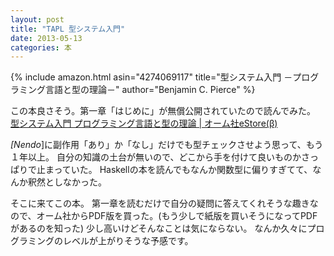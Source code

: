 ```yaml
---
layout: post
title: "TAPL 型システム入門"
date: 2013-05-13
categories: 本
---
```

 {% include amazon.html asin="4274069117" title="型システム入門 －プログラミング言語と型の理論－" author="Benjamin C. Pierce" %}

この本良さそう。第一章「はじめに」が無償公開されていたので読んでみた。
[型システム入門 プログラミング言語と型の理論 | オーム社eStore(β)](http://estore.ohmsha.co.jp/titles/978427406911P)

*[Nendo*]に副作用「あり」か「なし」だけでも型チェックさせよう思って、もう１年以上。
自分の知識の土台が無いので、どこから手を付けて良いものかさっぱりで止まっていた。
Haskellの本を読んでもなんか関数型に偏りすぎてて、なんか釈然としなかった。

そこに来てこの本。
第一章を読むだけで自分の疑問に答えてくれそうな趣きなので、オーム社からPDF版を買った。(もう少しで紙版を買いそうになってPDFがあるのを知った)
少し高いけどそんなことは気にならない。
なんか久々にプログラミングのレベルが上がりそうな予感です。
